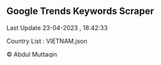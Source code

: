

## Google Trends Keywords Scraper 
 
Last Update 23-04-2023 , 18:42:33

Country List :
VIETNAM.json



© Abdul Muttaqin 

